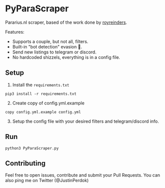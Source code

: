 # PyParaScraper

Pararius.nl scraper, based of the work done by [royreinders](https://github.com/royreinders/PyParascraper).

Features:

- Supports a couple, but not all, filters.
- Built-in "bot detection" evasion 👺.
- Send new listings to telegram or discord.
- No hardcoded shizzels, everything is in a config file.

## Setup

1. Install the `requirements.txt`

`pip3 install -r requirements.txt`

2. Create copy of config.yml.example

`copy config.yml.example config.yml`

3. Setup the config file with your desired filters and telegram/discord info.

## Run

`python3 PyParaScraper.py`

## Contributing

Feel free to open issues, contribute and submit your Pull Requests. You can also ping me on Twitter (@JustinPerdok)
